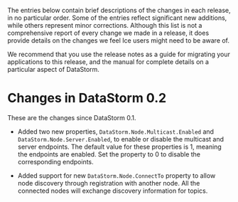 The entries below contain brief descriptions of the changes in each release, in
no particular order. Some of the entries reflect significant new additions,
while others represent minor corrections. Although this list is not a
comprehensive report of every change we made in a release, it does provide
details on the changes we feel Ice users might need to be aware of.

We recommend that you use the release notes as a guide for migrating your
applications to this release, and the manual for complete details on a
particular aspect of DataStorm.

# Changes in DataStorm 0.2

These are the changes since DataStorm 0.1.

- Added two new properties, `DataStorm.Node.Multicast.Enabled` and
  `DataStorm.Node.Server.Enabled`, to enable or disable the multicast and
  server endpoints. The default value for these properties is 1, meaning the
  endpoints are enabled. Set the property to 0 to disable the corresponding
  endpoints.

- Added support for new `DataStorm.Node.ConnectTo` property to allow node
  discovery through registration with another node. All the connected nodes
  will exchange discovery information for topics.
